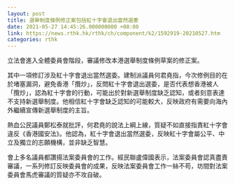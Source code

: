 ```yaml
---
layout: post
title: 選舉制度條例修正案包括紅十字會退出當然選委
date: 2021-05-27 14:45:26.000000000 +08:00
link: https://news.rthk.hk/rthk/ch/component/k2/1592919-20210527.htm
categories: rthk
---
```


立法會進入全體委員會階段，審議修改本港選舉制度條例草案的修正案。

其中一項修訂涉及紅十字會退出當然選委。建制派議員何君堯指，今次修例目的在於堵塞漏洞，避免香港「攬炒」，反問紅十字會退出選委，是否代表想香港被人「攬炒」，認為紅十字會的行動，可能出於對新選舉制度缺乏認知，或者刻意表達不支持新選舉制度。他相信紅十字會缺乏認知的可能較大，反映政府有需要向海內外繼續宣傳新選舉制度的主旨。

熱血公民議員鄭松泰就批評，何君堯的說法上綱上線，質疑不如直接指責紅十字會違反《香港國安法》。他認為，紅十字會退出當然選委，反映紅十字會屬公平、中立及獨立的志願機構，並非缺乏智慧。

會上多名議員都讚揚法案委員會的工作。經民聯盧偉國表示，法案委員會認真盡責審議，一系列修訂反映委員會的成果，反映法案委員會工作一絲不苟，坊間對法案委員會馬虎審議的質疑亦不攻自破。
